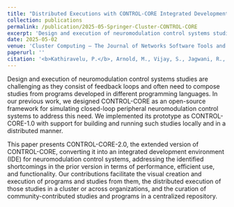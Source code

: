 ```yaml
---
title: "Distributed Executions with CONTROL-CORE Integrated Development Environment (IDE) for Closed-loop Neuromodulation Control Systems"
collection: publications
permalink: /publication/2025-05-Springer-Cluster-CONTROL-CORE
excerpt: 'Design and execution of neuromodulation control systems studies are challenging as they consist of feedback loops and often need to compose studies from programs developed in different programming languages. In our previous work, we designed CONTROL-CORE as an open-source framework for simulating closed-loop peripheral neuromodulation control systems to address this need. We implemented its prototype as CONTROL-CORE-1.0 with support for building and running such studies locally and in a distributed manner. This paper presents CONTROL-CORE-2.0, the extended version of CONTROL-CORE, converting it into an integrated development environment (IDE) for neuromodulation control systems, addressing the identified shortcomings in the prior version in terms of performance, efficient use, and functionality. Our contributions facilitate the visual creation and execution of programs and studies from them, the distributed execution of those studies in a cluster or across organizations, and the curation of community-contributed studies and programs in a centralized repository.'
date: 2025-05-02
venue: 'Cluster Computing – The Journal of Networks Software Tools and Applications (CLUSTER)'
paperurl: ''
citation: '<b>Kathiravelu, P.</b>, Arnold, M., Vijay, S., Jagwani, R., Goyal, P., Goel, A.K., Li, N., Horn, C., Pan, T., Kothare, M. V., and Mahmoudi, B. <b>Distributed Executions with CONTROL-CORE Integrated Development Environment (IDE) for Closed-loop Neuromodulation Control Systems.</b> In Cluster Computing – The Journal of Networks Software Tools and Applications (CLUSTER). (IF: 2.7, Q1). May 2025. Accepted. Springer.'
---
```


Design and execution of neuromodulation control systems studies are challenging as they consist of feedback loops and often need to compose studies from programs developed in different programming languages. In our previous work, we designed CONTROL-CORE as an open-source framework for simulating closed-loop peripheral neuromodulation control systems to address this need. We implemented its prototype as CONTROL-CORE-1.0 with support for building and running such studies locally and in a distributed manner.

This paper presents CONTROL-CORE-2.0, the extended version of CONTROL-CORE, converting it into an integrated development environment (IDE) for neuromodulation control systems, addressing the identified shortcomings in the prior version in terms of performance, efficient use, and functionality. Our contributions facilitate the visual creation and execution of programs and studies from them, the distributed execution of those studies in a cluster or across organizations, and the curation of community-contributed studies and programs in a centralized repository.
 
